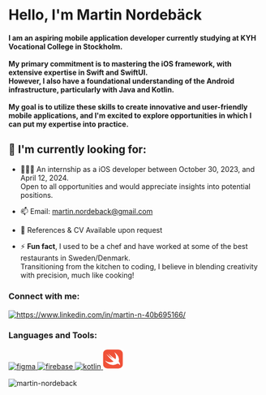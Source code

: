 <h1 align="left">Hello, I'm Martin Nordebäck</h1>
<h4 align="left"> I am an aspiring mobile application developer currently studying at KYH Vocational College in Stockholm.
  <br />
  <br /> My primary commitment is to mastering the iOS framework, with extensive expertise in Swift and SwiftUI. 
  <br /> However, I also have a foundational understanding of the Android infrastructure, particularly with Java and Kotlin. 
  <br />
  <br /> My goal is to utilize these skills to create innovative and user-friendly mobile applications, and I'm excited to explore opportunities in which I can put my expertise into practice.
  
</h4>

## 🔎 I'm currently looking for:
- 👨🏼‍💻 An internship as a iOS developer between October 30, 2023, and April 12, 2024. <br /> Open to all opportunities and would appreciate insights into potential positions.
- 📫 Email: martin.nordeback@gmail.com
- 📄 References & CV Available upon request  

- ⚡ **Fun fact**, I used to be a chef and have worked at some of the best restaurants in Sweden/Denmark. <br />Transitioning from the kitchen to coding, I believe in blending creativity with precision, much like cooking!


<h3 align="left">Connect with me:</h3>
<p align="left">
<a href="https://linkedin.com/in/https://www.linkedin.com/in/martin-n-40b695166/" target="blank"><img align="center" src="https://raw.githubusercontent.com/rahuldkjain/github-profile-readme-generator/master/src/images/icons/Social/linked-in-alt.svg" alt="https://www.linkedin.com/in/martin-n-40b695166/" height="30" width="40" /></a>
</p>

<h3 align="left">Languages and Tools:</h3>
<p align="left"> <a href="https://www.figma.com/" target="_blank" rel="noreferrer"> <img src="https://www.vectorlogo.zone/logos/figma/figma-icon.svg" alt="figma" width="40" height="40"/> </a> <a href="https://firebase.google.com/" target="_blank" rel="noreferrer"> <img src="https://www.vectorlogo.zone/logos/firebase/firebase-icon.svg" alt="firebase" width="40" height="40"/> </a> <a href="https://kotlinlang.org" target="_blank" rel="noreferrer"> <img src="https://www.vectorlogo.zone/logos/kotlinlang/kotlinlang-icon.svg" alt="kotlin" width="40" height="40"/> </a> <a href="https://developer.apple.com/swift/" target="_blank" rel="noreferrer"> <img src="https://raw.githubusercontent.com/devicons/devicon/master/icons/swift/swift-original.svg" alt="swift" width="40" height="40"/> </a> </p>

<p><img align="center" src="https://github-readme-stats.vercel.app/api/top-langs?username=martin-nordeback&show_icons=true&locale=en&layout=compact" alt="martin-nordeback" /></p>

